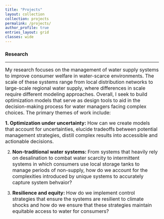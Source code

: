 ```yaml
---
title: "Projects"
layout: collection
collection: projects
permalink: /projects/
author_profile: true
entries_layout: grid
classes: wide
---
```

### Research
---

<font size="3">My research focuses on the management of water supply systems to improve consumer welfare in water-scarce environments. The scale of these systems range from local distribution networks to large-scale regional water supply, where differences in scale require different modeling approaches. Overall, I seek to build optimization models that serve as design tools to aid in the decision-making process for water managers facing complex choices. The primary themes of work include:</font>

**<font size="3"> 1. Optimization under uncertainty:</font>** <font size="3">How can we create models that account for uncertainties, elucide tradeoffs between potential management strategies, distill complex results into accessible and actionable decisions.</font>


2. **<font size="3">Non-traditional water systems:</font>** <font size="3">From systems that heavily rely on desalination to combat water scarcity to intermittent systems in which consumers use local storage tanks to manage periods of non-supply, how do we account for the complexities introduced by unique systems to accurately capture system behvaior?</font>


3. **<font size="3">Resilience and equity: </font>** <font size="3">How do we implement control strategies that ensure the systems are resilient to climate shocks and how do we ensure that these strategies maintain equitable access to water for consumers?</font>

